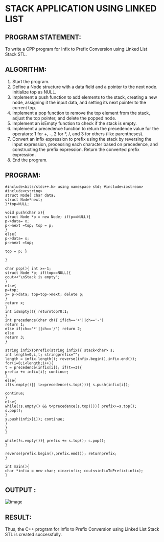 # STACK APPLICATION USING LINKED LIST

## PROGRAM STATEMENT:

To write a CPP program for Infix to Prefix Conversion using Linked List Stack STL.

## ALGORITHM:  

1.	Start the program.
2.	Define a Node structure with a data field and a pointer to the next node. Initialize top as NULL.
3.	Implement a push function to add elements to the stack, creating a new node, assigning it the input data, and setting its next pointer to the current top.
4.	Implement a pop function to remove the top element from the stack, adjust the top pointer, and delete the popped node.
5.	Implement an isEmpty function to check if the stack is empty.
6.	Implement a precedence function to return the precedence value for the operators: 1 for +, -, 2 for *, /, and 3 for others (like parentheses).
7.	Convert an infix expression to prefix using the stack by reversing the input expression, processing each character based on precedence, and constructing the prefix expression. Return the converted prefix expression.
8.	End the program.

## PROGRAM:
```
#include<bits/stdc++.h> using namespace std; #include<iostream> #include<cstring>
struct Node{ char data;
struct Node*next;
}*top=NULL;

void push(char x){
struct Node *p = new Node; if(p==NULL){
p->data= x;
p->next =top; top = p;
}
else{
p->data= x;
p->next =top;
 
top = p; }

}

char pop(){ int x=-1;
struct Node *p; if(top==NULL){
cout<<"\nStack is empty";
}
else{
p=top;
x= p->data; top=top->next; delete p;
}
return x;
}
int isEmpty(){ returntop?0:1;
}
int precedence(char ch){ if(ch=='+'||ch=='-')
return 1;
else if(ch=='*'||ch=='/') return 2;
else
return 3;
}

string infixToPrefix(string infix){ stack<char> s;
int length=0,i,t; stringprefix="";
length = infix.length(); reverse(infix.begin(),infix.end()); for(i=0;i<length;i++){
t = precedence(infix[i]); if(t==3){
prefix += infix[i]; continue;
}
else{
if(s.empty()|| t>=precedence(s.top())){ s.push(infix[i]);
 
continue;
}
else{
while(!s.empty() && t<precedence(s.top())){ prefix+=s.top();
s.pop();
}
s.push(infix[i]); continue;
}
}
}

while(!s.empty()){ prefix += s.top(); s.pop();
}

reverse(prefix.begin(),prefix.end()); returnprefix;
}

int main(){
char *infix = new char; cin>>infix; cout<<infixToPrefix(infix);
}
 ```
## OUTPUT :
![image](https://github.com/user-attachments/assets/f5c24b63-5eb4-48a3-bcb1-52cc0aef8e22)

## RESULT:

Thus, the C++ program for Infix to Prefix Conversion using Linked List Stack STL is created successfully.
 


